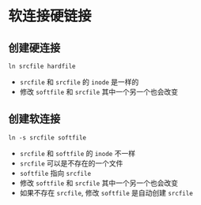 # 软连接硬链接

## 创建硬连接

`ln srcfile hardfile`

- `srcfile`  和 `srcfile` 的 `inode` 是一样的
- 修改 `softfile` 和 `srcfile` 其中一个另一个也会改变

## 创建软连接

`ln -s srcfile softfile`

- `srcfile`  和 `softfile` 的 `inode` 不一样
- `srcfile` 可以是不存在的一个文件
- `softfile` 指向 `srcfile`
- 修改 `softfile` 和 `srcfile` 其中一个另一个也会改变
- 如果不存在 `srcfile`, 修改 `softfile` 是自动创建  `srcfile`
